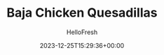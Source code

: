 ---
draft: false # Use this only for setting draft status
hidden: false # Use this to hide unwanted recipes
slug: # <post-title>
title: 'Baja Chicken Quesadillas'
description: "Making a fine quesadilla is easy (just ask your college self—all you needed was a tortilla, whatever cheese you happened to have on hand, and a microwave). Making a great quesadilla, however, requires just a bit more finesse. Take this one, for instance. It’s golden and crispy on the outside (thanks, butter!) and filled with spiced chicken and two kinds of melty cheese. The finishing touches? Spoonfuls of fresh tomato salsa and a drizzle of tangy lime crema. It’s a classic...just a little bit better."
image: https://img.hellofresh.com/f_auto,fl_lossy,q_auto,w_1200/hellofresh_s3/image/2019-w26-r14-baja-chicken-quesadilla-e4f0ad1b.jpg
date: 2023-12-25T15:29:36+00:00
author: HelloFresh

tags: []
categories: "main course"
cuisines: "American"
allergens: ['Milk', 'Wheat']

calories: 770
preptime: ['30 minutes']
cooktime: # 180 = 3 Hours | In minutes
totaltime: PT30M
servings: 2

links:
  - description: "Making a fine quesadilla is easy (just ask your college self—all you needed was a tortilla, whatever cheese you happened to have on hand, and a microwave). Making a great quesadilla, however, requires just a bit more finesse. Take this one, for instance. It’s golden and crispy on the outside (thanks, butter!) and filled with spiced chicken and two kinds of melty cheese. The finishing touches? Spoonfuls of fresh tomato salsa and a drizzle of tangy lime crema. It’s a classic...just a little bit better."
    website: https://www.hellofresh.com/recipes/baja-chicken-quesadillas-5cd9dfa0d5c2f800105388bc
    image: https://img.hellofresh.com/f_auto,fl_lossy,q_auto,w_1200/hellofresh_s3/image/2019-w26-r14-baja-chicken-quesadilla-e4f0ad1b.jpg
 
weight: # 1 | You can add weight to some posts to override the default sorting (date descending)

comments: false # Keep False

ingredients: ['1 unit Red Onion', '10 ounce Chicken Breast Strips', '1 tablespoon Blackening Spice', '1 unit Lime', '1 unit Roma Tomato', '2 tablespoon Sour Cream', '2 unit Flour Tortilla', '½ cup Mozzarella Cheese', '½ cup Mexican Cheese Blend', '1 teaspoon Hot Sauce', '3 teaspoon Vegetable Oil', '1 tablespoon Butter', ' Salt', ' Pepper']

instructionTitles: ['Prep', 'Cook Filling', 'Make Salsa Fresca', 'Make Lime Crema', 'ASSEMBLE AND COOK QUESADILLAS', 'Finish and Serve']
instructions: ['Wash and dry all produce. Halve, peel, and finely dice onion. Pat chicken dry with paper towels.', 'Set aside 2 TBSP onion (4 TBSP for 4 servings). Heat a large drizzle of oil in a large, preferably nonstick, pan over medium-high heat. Add chicken, remaining onion, Blackening Spice, salt, and pepper. Cook, stirring occasionally, until chicken is browned and cooked through, 4-6 minutes. Turn off heat; transfer to a large bowl. Wipe out pan.', 'Meanwhile, zest and quarter lime. Finely dice tomato. In a medium bowl, combine tomato and 1 TBSP reserved onion (3 TBSP for 4 servings); add more onion to taste. Squeeze in juice from 1 lime wedge (2 lime wedges for 4) and season with salt and pepper.', 'In a small bowl, combine sour cream, lime zest (to taste), and juice from 1 lime wedge (2 lime wedges for 4 servings). Add water, 1 tsp at a time, until mixture reaches drizzling consistency. Season with salt and pepper.', 'Place tortillas on a work surface. Evenly sprinkle mozzarella and Mexican cheese onto one side of each tortilla. Top cheese with filling, then fold tortillas in half to create quesadillas. Heat a drizzle of oil and 1 TBSP butter (2 TBSP for 4 servings) in pan used for chicken over medium-high heat. Working in batches, add quesadillas and cook until golden brown on the first side, 1-2 minutes. Flip and cook 1 minute more. Transfer to a paper-towel-lined plate.', 'Transfer quesadillas to a cutting board; slice into thirds and divide between plates. Serve with salsa, lime crema, and hot sauce (to taste). Serve with any remaining lime wedges on the side.']
---